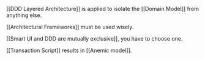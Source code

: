 [[DDD Layered Architecture]] is applied to isolate the [[Domain Model]] from anything else.

[[Architectural Frameworks]] must be used wisely.

[[Smart UI and DDD are mutually exclusive]], you have to choose one.

[[Transaction Script]] results in [[Anemic model]].